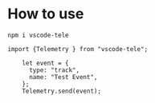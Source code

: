 # How to use

```
npm i vscode-tele
```

```
import {Telemetry } from "vscode-tele";

```

```
    let event = {
      type: "track",
      name: "Test Event",
    };
    Telemetry.send(event);
```
